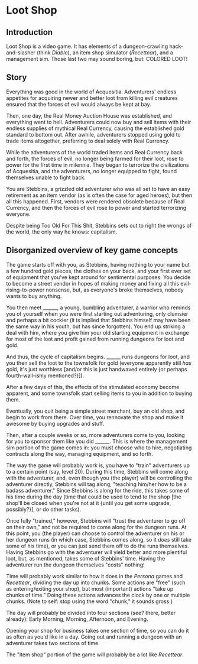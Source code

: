 Loot Shop
=========


Introduction
------------

Loot Shop is a video game. It has elements of a dungeon-crawling hack-and-slasher (think _Diablo_), an item shop simulator (_Recettear_), and a management sim. Those last two may sound boring, but: COLORED LOOT!


Story
-----

Everything was good in the world of Acquesitia. Adventurers' endless appetites for acquiring newer and better loot from killing evil creatures ensured that the forces of evil would always be kept at bay.

Then, one day, the Real Money Auction House was established, and everything went to hell. Adventurers could now buy and sell items with their endless supplies of mythical Real Currency, causing the established gold standard to bottom out. After awhile, adventurers stopped using gold to trade items altogether, preferring to deal solely with Real Currency.

While the adventurers of the world traded items and Real Currency back and forth, the forces of evil, no longer being farmed for their loot, rose to power for the first time in milennia. They began to terrorize the civilizations of Acquesitia, and the adventurers, no longer equipped to fight, found themselves unable to fight back.

You are Stebbins, a grizzled old adventurer who was all set to have an easy retirement as an item vendor (as is often the case for aged heroes), but then all this happened. First, vendors were rendered obsolete because of Real Currency, and then the forces of evil rose to power and started terrorizing everyone.

Despite being Too Old For This Shit, Stebbins sets out to right the wrongs of the world, the only way he knows: capitalism.


Disorganized overview of key game concepts
------------------------------------------

The game starts off with you, as Stebbins, having nothing to your name but a few hundred gold pieces, the clothes on your back, and your first ever set of equipment that you've kept around for sentimental purposes. You decide to become a street vendor in hopes of making money and fixing all this evil-rising-to-power nonsense, but, as everyone's broke themselves, nobody wants to buy anything.

You then meet ______, a young, bumbling adventurer, a warrior who reminds you of yourself when you were first starting out adventuring, only clumsier and perhaps a bit cockier (it is implied that Stebbins himself may have been the same way in his youth, but has since forgotten). You end up striking a deal with him, where you give him your old starting equipment in exchange for most of the loot and profit gained from running dungeons for loot and gold.

And thus, the cycle of capitalism begins. ______ runs dungeons for loot, and you then sell the loot to the townsfolk for gold (everyone apparently still _has_ gold, it's just worthless [and/or this is just handwaved entirely {or perhaps fourth-wall-ishly mentioned?}]).

After a few days of this, the effects of the stimulated economy become apparent, and some townsfolk start selling items to you in addition to buying them.

Eventually, you quit being a simple street merchant, buy an old shop, and begin to work from there. Over time, you rennovate the shop and make it awesome by buying upgrades and stuff.

Then, after a couple weeks or so, more adventurers come to you, looking for you to sponsor them like you did ______. This is where the management sim portion of the game comes in: you must choose who to hire, negotiating contracts along the way, managing equipment, and so forth.

The way the game will probably work is, you have to "train" adventurers up to a certain point (say, level 20). During this time, Stebbins will come along with the adventurer, and, even though you (the player) will be controlling the adventurer directly, Stebbins will tag along, "teaching him/her how to be a badass adventurer." Since Stebbins is along for the ride, this takes some of his time during the day (time that could be used to tend to the shop [the shop'll be closed when you're not at it {until you get some upgrade, possibly?}], or do other tasks).

Once fully "trained," however, Stebbins will "trust the adventurer to go off on their own," and not be required to come along for the dungeon runs. At this point, you (the player) can choose to control the adventurer on his or her dungeon runs (in which case, Stebbins comes along, so it _does_ still take some of his time), or you can just send them off to do the runs themselves. Having Stebbins go with the adventurer will yield better and more plentiful loot, but, as mentioned, takes some of Stebbins' time. Having the adventurer run the dungeon themselves "costs" nothing!

Time will probably work similar to how it does in the _Persona_ games and _Recettear_, dividing the day up into chunks. Some actions are "free" (such as entering/exiting your shop), but most (important) actions "take up chunks of time." Doing these actions advances the clock by one or multiple chunks. (Note to self: stop using the word "chunk," it sounds gross.)

The day will probably be divided into four sections (see? there, better already): Early Morning, Morning, Afternoon, and Evening.

Opening your shop for business takes one section of time, so you can do it as often as you'd like in a day. Going out and running a dungeon with an adventurer takes two sections of time.

The "item shop" portion of the game will probably be a lot like _Recettear_.
